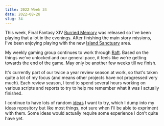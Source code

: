 ```yaml
---
title: 2022 Week 34
date: 2022-08-28
slug: 34
---
```


This week, Final Fantasy XIV [Burried Memory] was released so I've been playing that a lot in the evenings. After finishing the main story missions, I've been enjoying playing with the new [Island Sanctuary] area.

My weekly gaming group continues to work through [Raft]. Based on the things we've unlocked and our general pace, it feels like we're getting towards the end of the game. May only be another few weeks till we finish.

It's currently part of our twice a year review season at work, so that's taken quite a lot of my focus (and means other projects have not progressed very much). Each review season, I tend to spend several hours working on various scripts and reports to try to help me remember what it was I actually finished.

I continue to have lots of random [ideas] I want to try, which I dump into my ideas repository but like most things, not sure when I'll be able to expriment with them. Some ideas would actually require some experience I don't quite have yet.

[burried memory]: https://na.finalfantasyxiv.com/endwalker/patch_6_2/
[island sanctuary]: https://na.finalfantasyxiv.com/lodestone/playguide/contentsguide/island_sanctuary/
[ideas]: https://ideas.paultraylor.dev/
[raft]: https://store.steampowered.com/app/648800/Raft/
